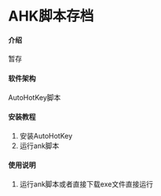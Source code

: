 # AHK脚本存档

#### 介绍

暂存

#### 软件架构

AutoHotKey脚本

#### 安装教程

1. 安装AutoHotKey
2. 运行ank脚本

#### 使用说明

1. 运行ank脚本或者直接下载exe文件直接运行
